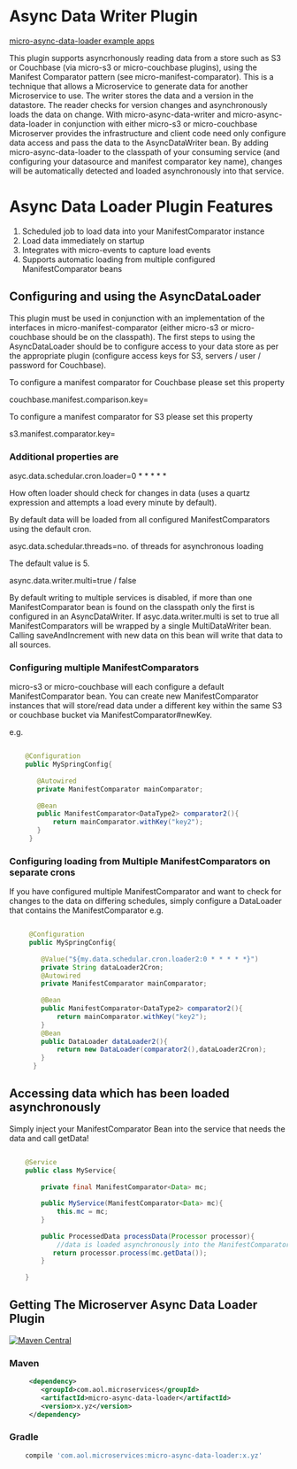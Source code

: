 # Async Data Writer Plugin

[micro-async-data-loader example apps](https://github.com/aol/micro-server/tree/master/micro-async-data-loader/src/test/java/app)

This plugin supports asyncrhonously reading data from a store such as S3 or Couchbase (via micro-s3 or micro-couchbase plugins), using the Manifest Comparator pattern (see micro-manifest-comparator). This is a technique that allows a Microservice to generate data for another Microservice to use. The writer stores the data and a version in the datastore. The reader checks for version changes and asynchronously loads the data on change. With micro-async-data-writer and micro-async-data-loader in conjunction with either micro-s3 or micro-couchbase Microserver provides the infrastructure and client code need only configure data access and pass the data to the AsyncDataWriter bean. By adding micro-async-data-loader to the classpath of your consuming service (and configuring your datasource and manifest comparator key name),  changes will be automatically detected and loaded asynchronously into that service.


# Async Data Loader Plugin Features

1. Scheduled job to load data into your ManifestComparator instance
2. Load data immediately on startup
3. Integrates with micro-events to capture load events
4. Supports automatic loading from multiple configured ManifestComparator beans


## Configuring and using the AsyncDataLoader

This plugin must be used in conjunction with an implementation of the interfaces in micro-manifest-comparator (either micro-s3 or micro-couchbase should be on the classpath). The first steps to using the AsyncDataLoader should be to configure access to your data store as per the appropriate plugin (configure access keys for S3, servers / user / password for Couchbase).

To configure a manifest comparator for Couchbase please set this property

couchbase.manifest.comparison.key=<key>

To configure a manifest comparator for S3 please set this property

s3.manifest.comparator.key=<key>

### Additional properties are 

asyc.data.schedular.cron.loader=0 * * * * *

How often loader should check for changes in data (uses a quartz expression and attempts a load every minute by default).

By default data will be loaded from all configured ManifestComparators using the default cron.

asyc.data.schedular.threads=no. of threads for asynchronous loading

The default value is 5.

async.data.writer.multi=true / false

By default writing to multiple services is disabled, if more than one ManifestComparator bean is found on the classpath only the first is configured in an AsyncDataWriter. If asyc.data.writer.multi is set to true all ManifestComparators will be wrapped by a single MultiDataWriter bean. Calling saveAndIncrement with new data on this bean will write that data to all sources.

### Configuring multiple ManifestComparators 

micro-s3 or micro-couchbase will each configure a default ManifestComparator bean. You can create new ManifestComparator instances that will store/read data under a different key within the same S3 or couchbase bucket via ManifestComparator#newKey.

e.g.

 ```java
 
     @Configuration
     public MySpringConfig{
        
        @Autowired
        private ManifestComparator mainComparator;
         
        @Bean
        public ManifestComparator<DataType2> comparator2(){
            return mainComparator.withKey("key2");
        }
      }  
 ```

### Configuring loading from Multiple ManifestComparators on separate crons

If you have configured multiple ManifestComparator and want to check for changes to the data on differing schedules, simply configure a DataLoader that contains the ManifestComparator e.g.

```java

     @Configuration
     public MySpringConfig{
        
        @Value("${my.data.schedular.cron.loader2:0 * * * * *}")
        private String dataLoader2Cron;
        @Autowired
        private ManifestComparator mainComparator;
         
        @Bean
        public ManifestComparator<DataType2> comparator2(){
            return mainComparator.withKey("key2");
        }
        @Bean
        public DataLoader dataLoader2(){
            return new DataLoader(comparator2(),dataLoader2Cron);
        }
      }  
```


## Accessing data which has been loaded asynchronously

Simply inject your ManifestComparator Bean into the service that needs the data and call getData!

```java

    @Service
    public class MyService{
    
        private final ManifestComparator<Data> mc;
        
        public MyService(ManifestComparator<Data> mc){
            this.mc = mc;
        }
        
        public ProcessedData processData(Processor processor){
            //data is loaded asynchronously into the ManifestComparator by micro-async-loader
           return processor.process(mc.getData());
        }
    
    }

```

## Getting The Microserver Async Data Loader Plugin

[![Maven Central](https://maven-badges.herokuapp.com/maven-central/com.aol.microservices/micro-async-data-loader/badge.svg)](https://maven-badges.herokuapp.com/maven-central/com.aol.microservices/micro-async-data-loader)

### Maven 
```xml
     <dependency>
        <groupId>com.aol.microservices</groupId>  
        <artifactId>micro-async-data-loader</artifactId>
        <version>x.yz</version>
     </dependency>
```
### Gradle
```groovy
    compile 'com.aol.microservices:micro-async-data-loader:x.yz'
 ```
